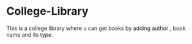 # College-Library
This is a college library where u can get books by adding author , book name and its type.
